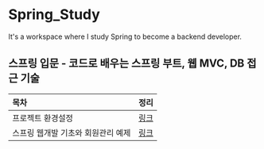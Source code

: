 # Spring_Study
It's a workspace where I study Spring to become a backend developer.

## 스프링 입문 - 코드로 배우는 스프링 부트, 웹 MVC, DB 접근 기술

| 목차 | 정리 |
| :- | :-: |
| 프로젝트 환경설정 | [링크](www.naver.com) |
| 스프링 웹개발 기초와 회원관리 예제 | [링크]() |
